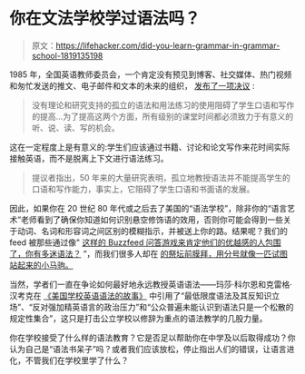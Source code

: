 # 你在文法学校学过语法吗？

> 原文：<https://lifehacker.com/did-you-learn-grammar-in-grammar-school-1819135198>

1985 年，全国英语教师委员会，一个肯定没有预见到博客、社交媒体、热门视频和匆忙发送的推文、电子邮件和文本的未来的组织， [发布了一项决议](http://www.ncte.org/positions/statements/grammarexercises#) :

> 没有理论和研究支持的孤立的语法和用法练习的使用阻碍了学生口语和写作的提高...为了提高这两个方面，所有级别的课堂时间都必须致力于有意义的听、说、读、写的机会。



这在一定程度上是有意义的:学生们应该通过书籍、讨论和论文写作来花时间实际接触英语，而不是脱离上下文进行语法练习。

> 提议者指出，50 年来的大量研究表明，孤立地教授语法并不能提高学生的口语和写作能力，事实上，它阻碍了学生口语和书面语的发展。

因此，如果你在 20 世纪 80 年代或之后去了美国的“语法学校”，除非你的“语言艺术”老师看到了确保你知道如何识别悬空修饰语的效用，否则你可能会得到一些关于动词、名词和形容词之间区别的模糊指示，并被送上你的路。结果呢？我们的 feed 被那些通过像" [这样的 Buzzfeed 问答游戏来肯定他们的优越感的人包围了，你有多迷语法？](https://www.buzzfeed.com/jonmichaelpoff/good-grammar-is-sexy?utm_term=.ugnJqZ08v#.xeMQaWXq4) ”，而我们很多人却在 [的祭坛前膜拜，用分号就像一匹试图站起来的小马驹。](http://www.quickanddirtytips.com/grammar-girl)

当然，学者们一直在争论如何最好地永远教授英语语法——玛莎·科尔恩和克雷格·汉考克在 [《美国学校英语语法的故事》](http://files.eric.ed.gov/fulltext/EJ847258.pdf) 中引用了“最低限度语法及其反知识立场”、“反对强加精英语言的政治压力”和“公众普遍未能认识到语法只是一个松散的规定性集合”，这只是打击公立学校以修辞为重点的语法教学的几股力量。

你在学校接受了什么样的语法教育？它是否足以帮助你在中学及以后取得成功？你认为自己是“语法书呆子”吗？或者我们应该放松，停止指出人们的错误，让语言进化，不管我们在学校里学了什么？